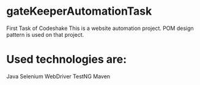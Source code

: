 # gateKeeperAutomationTask
First Task of Codeshake
This is a website automation project. POM design pattern is used on that project.

# Used technologies are:
Java 
Selenium WebDriver
TestNG
Maven
